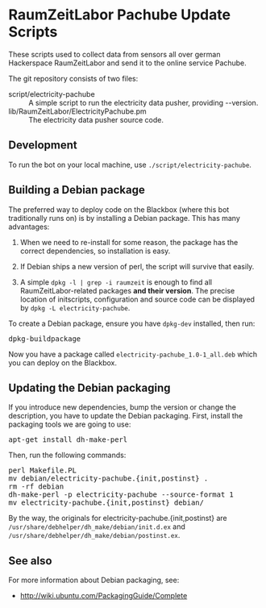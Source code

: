 # RaumZeitLabor Pachube Update Scripts
These scripts used to collect data from sensors all over german Hackerspace RaumZeitLabor and send it to the online service Pachube.

The git repository consists of two files:

<dl>
  <dt>script/electricity-pachube</dt>
  <dd>A simple script to run the electricity data pusher, providing --version.</dd>

  <dt>lib/RaumZeitLabor/ElectricityPachube.pm</dt>
  <dd>The electricity data pusher source code.</dd>
</dl>

Development
-----------
To run the bot on your local machine, use `./script/electricity-pachube`.

Building a Debian package
-------------------------
The preferred way to deploy code on the Blackbox (where this bot traditionally
runs on) is by installing a Debian package. This has many advantages:

1. When we need to re-install for some reason, the package has the correct
   dependencies, so installation is easy.

2. If Debian ships a new version of perl, the script will survive that easily.

3. A simple `dpkg -l | grep -i raumzeit` is enough to find all
   RaumZeitLabor-related packages **and their version**. The precise location
   of initscripts, configuration and source code can be displayed by `dpkg -L
   electricity-pachube`.

To create a Debian package, ensure you have `dpkg-dev` installed, then run:
<pre>
dpkg-buildpackage
</pre>

Now you have a package called `electricity-pachube_1.0-1_all.deb` which you can
deploy on the Blackbox.

Updating the Debian packaging
-----------------------------

If you introduce new dependencies, bump the version or change the description,
you have to update the Debian packaging. First, install the packaging tools we
are going to use:
<pre>
apt-get install dh-make-perl
</pre>

Then, run the following commands:
<pre>
perl Makefile.PL
mv debian/electricity-pachube.{init,postinst} .
rm -rf debian
dh-make-perl -p electricity-pachube --source-format 1
mv electricity-pachube.{init,postinst} debian/
</pre>

By the way, the originals for electricity-pachube.{init,postinst} are
`/usr/share/debhelper/dh_make/debian/init.d.ex` and
`/usr/share/debhelper/dh_make/debian/postinst.ex`.

See also
--------

For more information about Debian packaging, see:

* http://wiki.ubuntu.com/PackagingGuide/Complete
